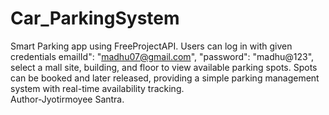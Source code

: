 # Car_ParkingSystem
Smart Parking app using FreeProjectAPI. Users can log in with given credentials emailId": "madhu07@gmail.com", "password": "madhu@123", select a mall site, building, and floor to view available parking spots. Spots can be booked and later released, providing a simple parking management system with real-time availability tracking.
<br>
Author-Jyotirmoyee Santra.
